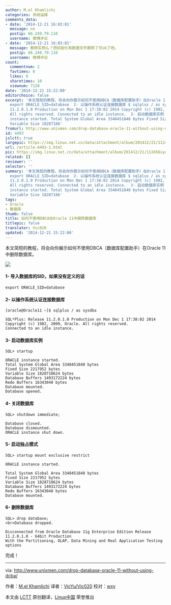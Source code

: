 ```yaml
---
author: M.el Khamlichi
categories: 系统运维
comments_data:
- date: '2014-12-21 16:03:01'
  message: nn
  postip: 66.249.79.110
  username: 微博评论
- date: '2014-12-21 16:03:01'
  message: 删除实例么？把初始化和数据文件删除了可ok了吧。
  postip: 66.249.79.110
  username: 微博评论
count:
  commentnum: 2
  favtimes: 0
  likes: 0
  sharetimes: 10
  viewnum: 7120
date: '2014-12-21 15:22:00'
editorchoice: false
excerpt: '本文简短的教程，将会向你展示如何不使用DBCA（数据库配置助手）在Oracle 11中删除数据库。  1- 导入数据库的SID，如果没有定义的话
  export ORACLE_SID=database  2- 以操作系统认证连接数据库 $ sqlplus / as sysdba SQL*Plus: Release
  11.2.0.1.0 Production on Mon Dec 1 17:38:02 2014 Copyright (c) 1982, 2009, Oracle.
  All rights reserved. Connected to an idle instance.  3- 启动数据库实例 SQL startup ORACLE
  instance started. Total System Global Area 3340451840 bytes Fixed Size 2217952 bytes
  Variable Size 18287186'
fromurl: http://www.unixmen.com/drop-database-oracle-11-without-using-dcba/
id: 4493
islctt: true
largepic: https://img.linux.net.cn/data/attachment/album/201412/21/112456syq2itfyytjs2uye.png
url: /article-4493-1.html
pic: https://img.linux.net.cn/data/attachment/album/201412/21/112456syq2itfyytjs2uye.png.thumb.jpg
related: []
reviewer: ''
selector: ''
summary: '本文简短的教程，将会向你展示如何不使用DBCA（数据库配置助手）在Oracle 11中删除数据库。  1- 导入数据库的SID，如果没有定义的话
  export ORACLE_SID=database  2- 以操作系统认证连接数据库 $ sqlplus / as sysdba SQL*Plus: Release
  11.2.0.1.0 Production on Mon Dec 1 17:38:02 2014 Copyright (c) 1982, 2009, Oracle.
  All rights reserved. Connected to an idle instance.  3- 启动数据库实例 SQL startup ORACLE
  instance started. Total System Global Area 3340451840 bytes Fixed Size 2217952 bytes
  Variable Size 18287186'
tags:
- Oracle
- 数据库
thumb: false
title: 如何不使用DBCA在Oracle 11中删除数据库
titlepic: false
translator: Vic020
updated: '2014-12-21 15:22:00'
---
```


本文简短的教程，将会向你展示如何不使用DBCA（数据库配置助手）在Oracle 11中删除数据库。


![](/data/attachment/album/201412/21/112456syq2itfyytjs2uye.png)


#### 1- 导入数据库的SID，如果没有定义的话



```
export ORACLE_SID=database

```

#### 2- 以操作系统认证连接数据库



```
[oracle@Oracle11 ~]$ sqlplus / as sysdba

SQL*Plus: Release 11.2.0.1.0 Production on Mon Dec 1 17:38:02 2014
Copyright (c) 1982, 2009, Oracle. All rights reserved.
Connected to an idle instance.

```

#### 3- 启动数据库实例



```
SQL> startup

ORACLE instance started.
Total System Global Area 3340451840 bytes
Fixed Size 2217952 bytes
Variable Size 1828718624 bytes
Database Buffers 1493172224 bytes
Redo Buffers 16343040 bytes
Database mounted.
Database opened.

```

#### 4- 关闭数据库



```
SQL> shutdown immediate;

Database closed.
Database dismounted.
ORACLE instance shut down.

```

#### 5- 启动独占模式



```
SQL> startup mount exclusive restrict

ORACLE instance started.

Total System Global Area 3340451840 bytes
Fixed Size 2217952 bytes
Variable Size 1828718624 bytes
Database Buffers 1493172224 bytes
Redo Buffers 16343040 bytes
Database mounted.

```

#### 6- 删除数据库



```
SQL> drop database;
<br>Database dropped.

Disconnected from Oracle Database 11g Enterprise Edition Release 11.2.0.1.0 - 64bit Production
With the Partitioning, OLAP, Data Mining and Real Application Testing options

```

完成！




---


via: <http://www.unixmen.com/drop-database-oracle-11-without-using-dcba/>


作者：[M.el Khamlichi](http://www.unixmen.com/author/pirat9/) 译者：[VicYu/Vic020](http://vicyu.net/) 校对：[wxy](https://github.com/wxy)


本文由 [LCTT](https://github.com/LCTT/TranslateProject) 原创翻译，[Linux中国](http://linux.cn/) 荣誉推出